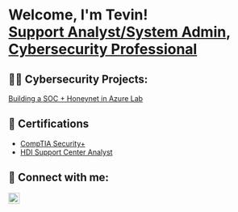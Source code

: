 <h1>Welcome, I'm Tevin! <br/><a href="https://github.com/TevTech">Support Analyst/System Admin</a>, <a href="https://www.linkedin.com/in/tevinwatford24/">Cybersecurity Professional</a>

<h2>👨‍💻 Cybersecurity Projects:</h2>

[Building a SOC + Honeynet in Azure Lab](https://github.com/joshmadakor1/Algorithms-Practice)
 

<h2>📑 Certifications</h2>

- [CompTIA Security+](https://imgur.com/a/1RXjszZ)
- [HDI Support Center Analyst](https://imgur.com/aHFIiYz)


<h2> 🤳 Connect with me:</h2>

[<img align="left" alt="TevinWatford | LinkedIn" width="22px" src="https://cdn.jsdelivr.net/npm/simple-icons@v3/icons/linkedin.svg" />][linkedin]


[linkedin]: https://linkedin.com/in/tevinwatford24

<!--
**joshmadakor1/joshmadakor1** is a ✨ _special_ ✨ repository because its `README.md` (this file) appears on your GitHub profile.

Here are some ideas to get you started:

- 🔭 I’m currently working on ...
- 🌱 I’m currently learning ...
- 👯 I’m looking to collaborate on ...
- 🤔 I’m looking for help with ...
- 💬 Ask me about ...
- 📫 How to reach me: ...
- 😄 Pronouns: ...
- ⚡ Fun fact: ...
-->
